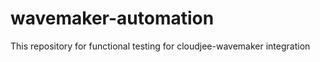 wavemaker-automation
====================

This repository for functional testing for cloudjee-wavemaker integration
